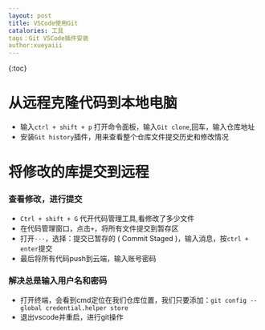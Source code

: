 ```yaml
---
layout: post
title: VSCode使用Git
catalories: 工具
tags：Git VSCode插件安装
author:xueyaiii
---
```


{:toc}

# 从远程克隆代码到本地电脑

- 输入`ctrl + shift + p` 打开命令面板，输入`Git clone`,回车，输入仓库地址
- 安装`Git history`插件，用来查看整个仓库文件提交历史和修改情况

# 将修改的库提交到远程

### 查看修改，进行提交

- `Ctrl + shift + G` 代开代码管理工具,看修改了多少文件
- 在代码管理窗口，点击`+`，将所有文件提交到暂存区
- 打开`···`，选择：提交已暂存的 ( Commit Staged )，输入消息，按`ctrl + enter`提交
- 最后将所有代码push到云端，输入账号密码

### 解决总是输入用户名和密码

- 打开终端，会看到cmd定位在我们仓库位置，我们只要添加：`git config --global credential.helper store`
- 退出vscode并重启，进行git操作

